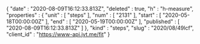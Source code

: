 {
  "date" : "2020-08-09T16:12:33.813Z",
  "deleted" : true,
  "h" : "h-measure",
  "properties" : {
    "unit" : [ "steps" ],
    "num" : [ "2131" ],
    "start" : [ "2020-05-18T00:00:00Z" ],
    "end" : [ "2020-05-19T00:00:00Z" ],
    "published" : [ "2020-08-09T16:12:33.813Z" ]
  },
  "kind" : "steps",
  "slug" : "2020/08/49lcf",
  "client_id" : "https://www-api.jvt.me/fit"
}
